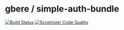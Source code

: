 gbere / simple-auth-bundle
=======================

[![Build Status](https://travis-ci.org/gbere/simple-auth-bundle.svg?branch=master)](https://travis-ci.org/gbere/simple-auth-bundle)
[![Scrutinizer Code Quality](https://scrutinizer-ci.com/g/gbere/simple-auth-bundle/badges/quality-score.png?b=master)](https://scrutinizer-ci.com/g/gbere/simple-auth-bundle/?branch=master)
